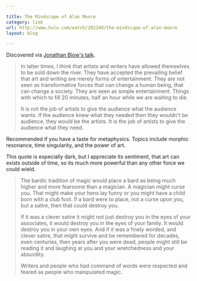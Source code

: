 ```yaml
---

title: The Mindscape of Alan Moore
category: link
url: http://www.hulu.com/watch/202240/the-mindscape-of-alan-moore
layout: blog

---
```


Discovered via [Jonathan Blow's talk](/2011/games-human-condition).

> In latter times, I think that artists and writers have allowed themselves to be sold down the river. They have accepted the prevailing belief that art and writing are merely forms of entertainment. They are not seen as transformative forces that can change a human being, that can change a society. They are seen as simple entertainment. Things with which to fill 20 minutes, half an hour while we are waiting to die.
>
> It is not the job of artists to give the audience what the audience wants. If the audience knew what they needed then they wouldn't be audience, they would be the artists. It is the job of artists to give the audience what they need.

Recommended if you have a taste for metaphysics. Topics include morphic resonance, time singularity, and the power of art.

This quote is especially dark, but I appreciate its sentiment, that art can exists outside of time, so its much more powerful than any other force we could wield.

> The bardic tradition of magic would place a bard as being much higher and more fearsome than a magician. A magician might curse you. That might make your hens lay funny or you might have a child born with a club foot. If a bard were to place, not a curse upon you, but a satire, then that could destroy you.
>
> If it was a clever satire it might not just destroy you in the eyes of your associates, it would destroy you in the eyes of your family. It would destroy you in your own eyes. And if it was a finely worded, and clever satire, that might survive and be remembered for decades, even centuries, then years after you were dead, people might still be reading it and laughing at you and your wretchedness and your absurdity.
>
> Writers and people who had command of words were respected and feared as people who manipulated magic.

